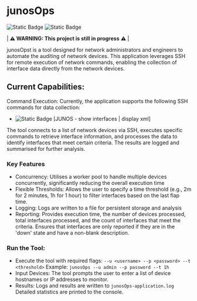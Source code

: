 # junosOps
![Static Badge](https://img.shields.io/badge/Project-IN_PROGRESS:V1.0.0-orange) 
![Static Badge](https://img.shields.io/badge/Go-blue) 

| **⚠️ WARNING: This project is still in progress** ⚠️ |

junosOpst is a tool designed for network administrators and engineers to automate the auditing of network devices. This application leverages SSH for remote execution of network commands, enabling the collection of interface data directly from the network devices. 

## Current Capabilities:

Command Execution: Currently, the application supports the following SSH commands for data collection:
- ![Static Badge](https://img.shields.io/badge/COMPLETED-green) [JUNOS - show interfaces | display xml]

The tool connects to a list of network devices via SSH, executes specific commands to retrieve interface information, and processes the data to identify interfaces that meet certain criteria. The results are logged and summarised for further analysis.

### Key Features
- Concurrency:
Utilises a worker pool to handle multiple devices concurrently, significantly reducing the overall execution time
- Flexible Thresholds:
Allows the user to specify a time threshold (e.g., 2m for 2 minutes, 1h for 1 hour) to filter interfaces based on the last flap time.
- Logging:
Logs are written to a file for persistent storage and analysis
- Reporting:
Provides execution time, the number of devices processed, total interfaces processed, and the count of interfaces that meet the criteria.
Ensures that interfaces are only reported if they are in the 'down' state and have a non-blank description.

### Run the Tool:
- Execute the tool with required flags: `--u <username> --p <password> --t <threshold>`
Example: `junosOps --u admin --p password --t 1h`
- Input Devices:
The tool prompts the user to enter a list of device hostnames or IP addresses to monitor.
- Results:
Logs and results are written to `junosOps-application.log`
Detailed statistics are printed to the console.
